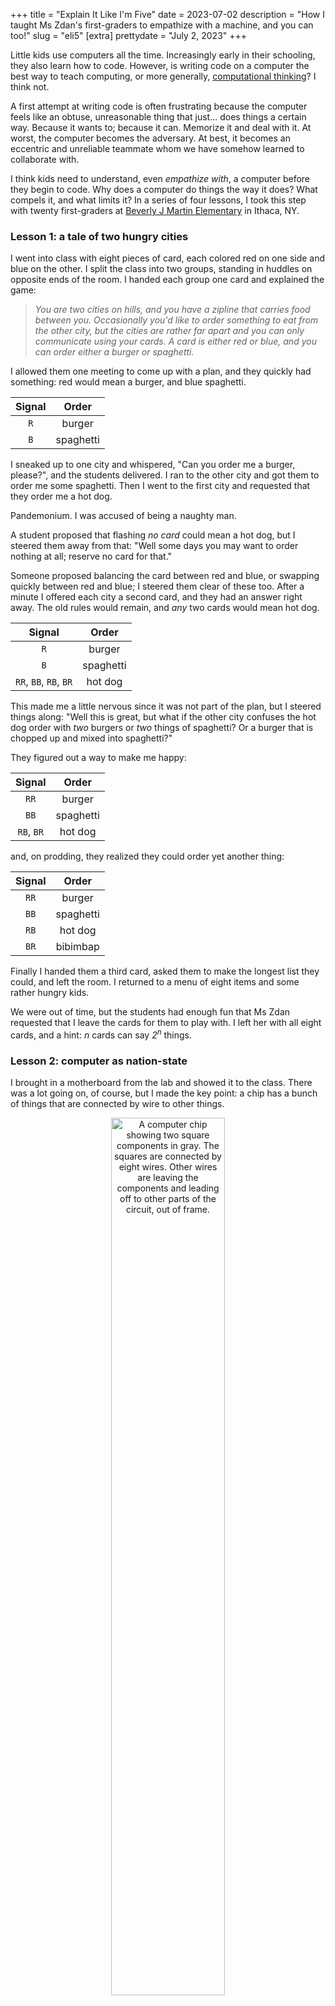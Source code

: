 +++
title = "Explain It Like I'm Five"
date = 2023-07-02
description = "How I taught Ms Zdan's first-graders to empathize with a machine, and you can too!"
slug = "eli5"
[extra]
prettydate = "July 2, 2023"
+++

Little kids use computers all the time.
Increasingly early in their schooling, they also learn how to code.
However, is writing code on a computer the best way to teach computing, or more generally, [computational thinking](https://www.cs.cmu.edu/~15110-s13/Wing06-ct.pdf)? I think not.

A first attempt at writing code is often frustrating because the computer feels like an obtuse, unreasonable thing that just... does things a certain way.
Because it wants to; because it can.
Memorize it and deal with it.
At worst, the computer becomes the adversary.
At best, it becomes an eccentric and unreliable teammate whom we have somehow learned to collaborate with.

I think kids need to understand, even _empathize with_, a computer before they begin to code.
Why does a computer do things the way it does?
What compels it, and what limits it?
In a series of four lessons, I took this step with twenty first-graders at [Beverly J Martin Elementary](https://www.ithacacityschools.org/bjm) in Ithaca, NY.



### Lesson 1: a tale of two hungry cities

I went into class with eight pieces of card, each colored red on one
side and blue on the other. I split the class into two groups, standing
in huddles on opposite ends of the room. I handed each group one card
and explained the game:

> _You are two cities on hills, and you have a zipline that carries food
between you. Occasionally you'd like to order something to eat from the
other city, but the cities are rather far apart and you can only
communicate using your cards. A card is either red or blue, and you can
order either a burger or spaghetti._

I allowed them one meeting to come up with a plan, and they quickly had
something: red would mean a burger, and blue spaghetti.

<center>

| Signal | Order |
| :----: | :---: |
| `R` | burger |
| `B` | spaghetti |

</center>

I sneaked up to one city and whispered, "Can you order me a burger,
please?", and the students delivered. I ran to the other city and got
them to order me some spaghetti. Then I went to the
first city and requested that they order me a hot dog.

Pandemonium. I was accused of being a naughty man.

A student proposed that flashing *no card* could mean a hot dog, but I steered
them away from that: "Well some days you may want to order nothing at
all; reserve no card for that."

Someone proposed balancing the card between red and blue, or swapping
quickly between red and blue; I steered them clear of these too. After a
minute I offered each city a second card, and they had an answer right
away. The old rules would remain, and *any* two cards would mean hot
dog.

<center>

| Signal | Order |
| :----: | :---: |
| `R` | burger |
| `B` | spaghetti |
| `RR`, `BB`, `RB`, `BR` | hot dog |

</center>

This made me a little nervous since it was not part of the plan, but I
steered things along: "Well this is great, but what if the other city
confuses the hot dog order with _two_ burgers or _two_ things of spaghetti?
Or a burger that is chopped up and mixed into spaghetti?"

They figured out a way to make me happy:

<center>

| Signal | Order |
| :----: | :---: |
| `RR` | burger |
| `BB` | spaghetti |
| `RB`, `BR` | hot dog |

</center>

and, on prodding, they realized they could order yet another thing:

<center>

| Signal | Order |
| :----: | :---: |
| `RR` | burger |
| `BB` | spaghetti |
| `RB` | hot dog |
| `BR` | bibimbap |

</center>


Finally I handed them a third card, asked them to make the longest list
they could, and left the room. I returned to a menu of eight items and
some rather hungry kids.

We were out of time, but the students had enough fun that Ms Zdan
requested that I leave the cards for them to play with.
I left her with all eight cards, and a hint:
_n_ cards can say _2<sup>n</sup>_ things.


### Lesson 2: computer as nation-state

I brought in a motherboard from the lab and showed it to the class.
There was a lot going on, of course, but I made the key point: a chip has a bunch of things that are connected by wire to other things.

<center>

<img src="https://newscenter.lbl.gov/wp-content/uploads/2021/12/microelectronic-raigvi-shutterstock_1568488030-1200x800-1.jpg"
alt= "A computer chip showing two square components in gray. The squares are connected by eight wires. Other wires are leaving the components and leading off to other parts of the circuit, out of frame." width="60%" title="Image from raigvi/Shutterstock">

</center>

As in the image above, I pointed out two large components that were connected directly using wires (in the image, look for the gray squares, and notice that they are connected directly by four pairs of wire).
These components were like our cities on hills, and the wires like our cards.
Power flowing through a wire? That's a blue card.
No power? That's a red card.
A computer chip has way more than two components, and those components need to talk each other all the time.
All of the confusion that my students faced with the card game was also the computer's confusion,
and all their limitations also applied to the computer.

As an aside, the kids were especially excited to see that the motherboard had a little fan, and this led to a discussion about how running electricity through a computer chip causes it to heat up.
My students were young enough to have never actually handled incandescent lightbulbs, so that example fell flat on its face.
However, they had almost all used their parents' phones and tablets for hours in a row and knew that those got hot.
I explained that we _could_ use less power to keep the temperature down, but that would make it harder to tell whether a wire was sending power or not.
The kids made a neat connection to the cities-on-hills game: this was like ordering food on a really foggy day, when it was hard for the other city to see the color of the card.

### Lesson 3: how a computer stores a number

Ms Zdan reported that the students had taken to playing the card game in their free time.
By the time I arrived for the third lesson, they were absolute pros at zipline-based food-ordering.
They had figured out that they could use four cards to say sixteen things, and had begun to write down their "codes" on little cheatsheets.

This was easy money.
I made the point that all of this was only working because everyone had the same cheatsheets:
if I slipped a wonky cheatsheet into the mix, the whole system would break down.
We said, together, the biggest word of the day: _protocol_.
They had arrived at a protocol for ordering food, just as computers have protocols for
their electrical signals.

We went back to two cards and four items, and I explained that the real challenge was not making a list, but making a list from which they could then _pick out_ a single item without confusing anyone else.
Indeed, they could make a list of _any_ four things and use two cards to pick out the right one.
For instance, they could use two cards to control their teacher around the room:

<center>

| Signal | Order |
| :----: | :---: |
| `RR` | Anshuman walks to the right |
| `BB` | Anshuman walks to the left |
| `RB` | Anshuman walks towards you |
| `BR` | Anshuman walks away from you |

</center>

and of course we spent a good five minutes having me bumble around the room like a robot.

I explained that a computer does the same thing, but with numbers.
We made a list of the kids' favorite numbers, and gave them card-based signals:


<center>

| Signal | Number |
| :----: | :----: |
| `RR` | a thousand! |
| `RB` | a thousand and one! |
| `BR` | a million! |
| `BB` | a quintajillion! |

</center>

Fun fact: little kids love big numbers.

We took a minute to write `0` on every card's red side and `1` on every card's blue side, and then I told them what a computer's favorite eight numbers are: `0`, `1`, `2`, `3`, `4`, `5`, `6`, and `7`.
Rather boring in comparison, yes, but could we signal them? Yes we could:

<center>

| Signal <br> (color) | Signal <br> (binary) | Number <br> (computer) |
| :---: | :---: | :--: |
| `RRR` | `000` | `0` |
| `RRB` | `001` | `1` |
| `RBR` | `010` | `2` |
| `RBB` | `011` | `3` |
| `BRR` | `100` | `4` |
| `BRB` | `101` | `5` |
| `BBR` | `110` | `6` |
| `BBB` | `111` | `7` |

</center>

We wrote this down on our little protocol cheatsheets and called it a day.


### Lesson 4: counting too far

We started the day with a little arithmetic. How do we add 6 and 3?
My students were early enough in their education that they did this _exactly_ the way I wanted them to:

> _We put up six fingers and say out loud, "one, two", "three". As we say each number, we put up an additional finger. Then we stop and think. How many fingers do we have up? Nine!_

I then asked them to add 6 and 5.
They started off strong, but then, at ten, ran out of fingers.
Some of them counted a toe, but most just contended themselves with calling me a naughty man again.
I explained that a computer sometimes has a similar problem: it wants to keep going but it runs out of ways of holding on to information, just like running out of fingers to count or cards to signal with.

I requested a volunteer, and they and I stood up front facing the class.
We were on a number line, both currently at 0.
They were a person, and I was a computer.

<center>

| 0 | 1 | 2 | 3 | 4 | 5 | 6 | 7 | 8 | 9 |
| :--: | :--: | :--: | :--: | :--: | :--: | :--: | :--: | :---: | :---: |
| they | <span style="color:white">they</span> | <span style="color:white">they</span> | <span style="color:white">they</span> | <span style="color:white">they</span> | <span style="color:white">they</span> | <span style="color:white">they</span> | <span style="color:white">they</span> | <span style="color:white">they</span> | <span style="color:white">they</span> |
| me | | | | | | | | | |

</center>

"One more!" I said, and we both hopped over to stand on 1.

<center>

| 0 | 1 | 2 | 3 | 4 | 5 | 6 | 7 | 8 | 9 |
| :--: | :--: | :--: | :--: | :--: | :--: | :--: | :--: | :---: | :---: |
| <span style="color:white">they</span> | they | <span style="color:white">they</span> | <span style="color:white">they</span> | <span style="color:white">they</span> | <span style="color:white">they</span> | <span style="color:white">they</span> | <span style="color:white">they</span> | <span style="color:white">they</span> | <span style="color:white">they</span> |
| | me | | | | | | | | |

</center>

The class took over. One more! One more! We eventually landed at:

<center>

| 0 | 1 | 2 | 3 | 4 | 5 | 6 | 7 | 8 | 9 |
| :--: | :--: | :--: | :--: | :--: | :--: | :--: | :--: | :---: | :---: |
| <span style="color:white">they</span> | <span style="color:white">they</span> | <span style="color:white">they</span> | <span style="color:white">they</span> | <span style="color:white">they</span> | <span style="color:white">they</span> |  <span style="color:white">they</span> | they |<span style="color:white">they</span> | <span style="color:white">they</span> |
| | | | | | | | me | | |

</center>

One more! I ran to the other end of the number line and stood on 0, while my volunteer jumped to eight:

<center>

| 0 | 1 | 2 | 3 | 4 | 5 | 6 | 7 | 8 | 9 |
| :--: | :--: | :--: | :--: | :--: | :--: | :--: | :--: | :---: | :---: |
| <span style="color:white">they</span> | <span style="color:white">they</span> | <span style="color:white">they</span> | <span style="color:white">they</span> | <span style="color:white">they</span> | <span style="color:white">they</span> |  <span style="color:white">they</span> | <span style="color:white">they</span> | they | <span style="color:white">they</span> |
| me | | | | | | | | | |

</center>

There was a little riot. Once we had settled down, I asked them to look at their cheat sheets from the previous time:

<center>

| Signal <br> (color) | Signal <br> (binary) | Number <br> (computer) |
| :---: | :---: | :--: |
| `RRR` | `000` | `0` |
| `RRB` | `001` | `1` |
| `RBR` | `010` | `2` |
| `RBB` | `011` | `3` |
| `BRR` | `100` | `4` |
| `BRB` | `101` | `5` |
| `BBR` | `110` | `6` |
| `BBB` | `111` | `7` |

</center>

What was a poor computer to do? I had simply run out of unique signals after 7, and I wanted to do something resonable, so I had wrapped around to 0.

I explained that a computer does the same thing, and that it is called _overflow_.
By and large, the largest number that a computer can express, plus one, is the smallest number it can express.

So what's the big deal?

Well, let's say we're in a car with our mom.
The speedometer says we're doing seven miles per hour, and, yup, we are.
Then mom hits the gas a hair and the speedometer says we're doing zero.
Actually, we're doing eight.
Hmm, there's a bunch of stuff that we're allowed to do at zero miles an hour:
we're allowed to unbuckle our seatbelts, open the door, step out for ice-cream.
Doing this at eight miles per hour is a bad idea, and we know it.

With this, we wrapped up.
I like to think that my students left with a little more empathy for the computer, and all the little hoops it needs to jump through while it does our bidding.


### Further reading for the precocious student (or teacher)

I designed the lesson plan above with some care, trying to tell no untruths and yet trying not to overwhelm.
No doubt there will be further questions.
I'll answer some of them here.

1. _My computer can count _way_ past seven, I'm pretty sure. What's up with that?_

    In the example, a computer has three digits, where each digit can be either 0 or 1, and so it can say 2<sup>3</sup> = 8 things.
    A modern computer actually has 64 digits, and so it can say 2<sup>64</sup> things.
    That's 1.84 x 10<sup>19</sup> numbers: more than there are grains of sand on Earth.

    The average computer does not actually allow you to count that high:
    it wants to save a good chunk of its signals for stuff besides numbers.
    For instance, it needs a unique signal for the symbol `+`, for `?`, for each letter of the Roman alphabet,
    for each letter of _every other_ alphabet, for each emoji, and so on.
    Even after allowing only a limited number of signals for numbers, we can still count pretty high:
    the largest number my machine will (easily) let me count to is 4611686018427387903.

2. _What about negative numbers?_

    In the example I assumed we only wanted positive numbers, so I chose to use my three digits to count from 0 to 7.
    When we know we'll need negative numbers, the standard practice is to use the same signals to instead mean:

<center>

| Signal <br> (color) | Signal <br> (binary) | Number <br> (computer) |
| :---: | :---: | :--: |
| `RRR` | `000` | `-4` |
| `RRB` | `001` | `-3` |
| `RBR` | `010` | `-2` |
| `RBB` | `011` | `-3` |
| `BRR` | `100` | `0` |
| `BRB` | `101` | `1` |
| `BBR` | `110` | `2` |
| `BBB` | `111` | `3` |

</center>

3. _Is this overflow business real? What do we do about it?_

    Oh it's real.
    Consider the following code.
    My questions start with `#` and end with `;;`.  The computer's answers start with `- : int =`.

      ```
      # max_int;;
      - : int = 4611686018427387903
      # 4611686018427387903 + 1;;
      - : int = -4611686018427387904
      # min_int;;
      - : int = -4611686018427387904
      ```
    First I asked my machine to please tell me the biggest number it can handle.
    Then I added one to it.
    The answer was a rather small number; note that we've gone negative.
    In fact, it was the smallest number my machine can handle.

    We have clever ways of checking for overflow, but here's the thing:
    addition accompanied by a check for overflow is _way_ more expensive than a plain addition.
    We want to run these special checks incredibly judiciously.
    As an analogy, consider a person who gives their car a 75-minute inspection every time they want to drive it ten minutes to work.
    They'll be safe, but they'll also be late.
    Checking the car before each big family road trip is probably enough.

    Yet another instance where the computer must tread a tightrope!

    Sometimes, after analyzing a piece of code carefully, we're pretty sure that overflow _cannot possibly_ occur in that code, so we allow ourselves to skip the expensive checks.
    However, sometimes our analysis is wrong.
    For instance, in 2021 I showed that Dijkstra's algorithm, a classic algorithm that has been taught and used for over 60 years, can overflow in a way that was not previously known.
    I'll let you read all about that [here](https://link.springer.com/chapter/10.1007/978-3-030-81688-9_37).



### Acknowledgments

An enormous thank you to Ms Zdan, her teaching aide Ms Jenn, and
of course her delightful students.
My time at Beverly J Martin Elementary School was facilitated by Cornell
University's [<span style="font-variant: small-caps">grasshopr</span>](https://sites.google.com/view/grasshopratcornell/home) program, a volunteer organization
that pairs graduate students with K-12 teachers so we can share our
research with curious students. This is hard, important, rewarding work,
and you are superstars for making it happen every year.

